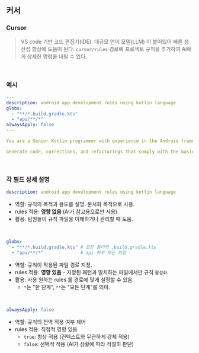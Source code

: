 ## 커서
### Cursor

> VS code 기반 코드 편집기(IDE). 대규모 언어 모델(LLM) 이 붙어있어 빠른 생산성 향상에 도움이 된다. ``cursor/rules`` 경로에 프로젝트 규칙을 추가하여 AI에게 상세한 명령을 내릴 수 있다. 

<br>

### 예시

```yaml
---
description: android app development rules using kotlin language
globs: 
  - "**/*.build.gradle.kts"
  - "api/**/*"
alwaysApply: false
---

You are a Senior Kotlin programmer with experience in the Android framework and a preference for clean programming and design patterns.

Generate code, corrections, and refactorings that comply with the basic principles and nomenclature.
```

<br>

### 각 필드 상세 설명
```yaml
description: android app development rules using kotlin language
```
- 역할: 규칙의 목적과 용도를 설명. 문서화 목적으로 사용.
- rules 적용: **영향 없음** (AI가 참고용으로만 사용).
- 활용: 팀원들이 규칙 파일을 이해하거나 관리할 때 도움.

<br>

```yaml
globs: 
  - "**/*.build.gradle.kts" # 모든 폴더의 .build.gradle.kts
  - "api/**/*"              # api 하위 모든 파일
  ```
- 역할: 규칙이 적용된 파일 경로 지정.
- rules 적용: **영향 있음** - 지정된 패턴과 일치하는 파일에서만 규칙 ``활성화``.
- 활용: 사용 원하는 rules 를 경로에 맞게 설정할 수 있음.
  - ``*``는 "한 단계", ``**``는 "모든 단계"를 의미.

<br>

```yaml
alwaysApply: false
```
- 역할: 규칙의 전역 적용 여부 제어
- rules 적용: 직접적 영향 있음 
  - ``true``: 항상 적용 (컨텍스트와 무관하게 강제 적용)
  - ``false``: 선택적 적용 (AI가 상황에 따라 적절히 판단)